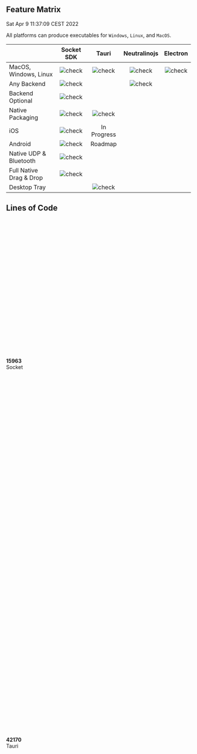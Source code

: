 ## Feature Matrix
<time>Sat Apr  9 11:37:09 CEST 2022</time>

All platforms can produce executables for `Windows`, `Linux`, and `MacOS`.

|                         | Socket SDK                            | Tauri                                 | Neutralinojs                           | Electron |
| :---                    | :---:                                 | :---:                                 | :---:                                 | :---:    |
| MacOS, Windows, Linux   | ![check](/images/icons/checkmark.svg) | ![check](/images/icons/checkmark.svg) | ![check](/images/icons/checkmark.svg) | ![check](/images/icons/checkmark.svg) |
| Any Backend             | ![check](/images/icons/checkmark.svg) |                                       | ![check](/images/icons/checkmark.svg) |          |
| Backend Optional        | ![check](/images/icons/checkmark.svg) |                                       |                                       |          |
| Native Packaging        | ![check](/images/icons/checkmark.svg) | ![check](/images/icons/checkmark.svg) |                                       | |
| iOS                     | ![check](/images/icons/checkmark.svg) | In Progress                           |                                       | |
| Android                 | ![check](/images/icons/checkmark.svg) | Roadmap                               |                                       | |
| Native UDP & Bluetooth  | ![check](/images/icons/checkmark.svg) |                                       |                                       | |
| Full Native Drag & Drop | ![check](/images/icons/checkmark.svg) |                                       |                                       | |
| Desktop Tray            |                                       | ![check](/images/icons/checkmark.svg) |                                       | |

## Lines of Code

<div class="complexity">
  <div><div style="height: 9.696936562608204%;"></div><b>15963</b><br/>Socket</div>
  <div><div style="height: 25.61672710926442%;"></div><b>42170</b><br/>Tauri</div>
  <div><div style="height: 100%;"></div><b>164619</b><br/>Neutralinojs</div>
  <div><div style="height: 86.64552694403442%;"></div><b>142635</b><br/>Electron</div>
</div>

### Socket SDK
<time>Tue Aug 23 22:20:18 CEST 2022</time>

```
cloc ./src/*.cc ./src/*.hh ./src/*.kt ./src/*.mm
```

|Language       |files|blank  |comment|    code|
|:---           | ---:|   ---:|   ---:|    ---:|
|C/C++ Header   |    9|   2104|    541|    9213|
|C++            |    5|    915|    264|    3936|
|Objective-C++  |    2|    364|     49|    1507|
|Kotlin         |    1|    328|    182|    1307|
|*SUM*          | *17*| *3711*| *1036*| *15963*|

### Neutralinojs
<time>Sat Mar 26 13:54:19 CET 2022</time>

```
cloc *.cpp *.h spec server api auth bin lib
```

|Language         |files        |blank          |comment        |          code|
|:---             |         ---:|           ---:|           ---:|          ---:|
|C/C++ Header     |          699|          29484|          53091|        130710|
|C++              |          110|           4347|           2097|         26756|
|JSON             |            6|              0|              0|          2125|
|JavaScript       |           17|            192|             23|          1901|
|Perl             |            6|            233|            174|          1869|
|make             |            3|             12|              1|           701|
|Objective-C++    |            1|             64|             15|           267|
|m4               |            1|             31|              0|           213|
|HTML             |            2|              0|              0|            32|
|Bourne Shell     |            1|             10|             14|            31|
|CSS              |            1|              2|              0|            12|
|CMake            |            1|              0|              0|             2|
|*SUM*            |        *848*|        *34375*|        *55415*|      *164619*|

### Tauri
<time>Sat Apr  9 15:35:27 CEST 2022</time>

```
cloc core tooling
```

|Language          |files        |blank          |comment        |         code|
|:---              |         ---:|           ---:|           ---:|         ---:|
|Rust              |          163|           4142|           6656|        29883|
|JSON              |           33|              1|              0|         3350|
|Markdown          |           41|            898|             11|         3127|
|TypeScript        |           27|            320|           1864|         2400|
|JavaScript        |           25|            169|            157|         1232|
|TOML              |           21|             85|              1|          819|
|Bourne Again Shell|            3|             62|             52|          398|
|WiX source        |            1|             30|              7|          239|
|HTML              |            8|             17|              0|          228|
|YAML              |            6|             21|              2|          213|
|XML               |            3|              0|              5|          149|
|CSS               |            2|             11|              0|           64|
|PowerShell        |            2|              6|             11|           34|
|Bourne Shell      |            2|              3|              4|           17|
|Svelte            |            1|              4|              0|           14|
|Standard ML       |            3|              0|              0|            3|
|*SUM*             |        *341*|         *5769*|         *8770*|      *42170*|

### Electron
<time>Sat Mar 26 13:54:19 CET 2022</time>

```
cloc *.json lib spec spec-main shell patches typings
```

|Language         |files        |blank          |comment        |          code|
|:---             |         ---:|           ---:|           ---:|          ---:|
|C++              |          343|          11586|           5160|         56956|
|TypeScript       |          161|           4839|           1673|         33288|
|C/C++ Header     |          359|           5686|           3432|         18232|
|diff             |          184|           1758|           7074|         11688|
|Objective-C++    |           55|           1951|           1040|          8880|
|JavaScript       |          184|           1109|            287|          6958|
|HTML             |          174|            328|              9|          4346|
|JSON             |           69|             23|              0|          1386|
|XML              |            7|              0|              8|           342|
|Markdown         |            3|             34|              0|           116|
|YAML             |            2|              1|             11|           116|
|Bourne Shell     |            1|             16|              5|           106|
|IDL              |            2|             11|              0|            75|
|Windows Rc File  |            1|             20|             28|            59|
|Mojo             |            1|             17|             10|            56|
|Python           |            2|              0|              0|            23|
|CSS              |            3|              0|              0|             7|
|CoffeeScript     |            1|              0|              0|             1|
|*SUM*            |       *1552*|        *27379*|        *18737*|      *142635*|
